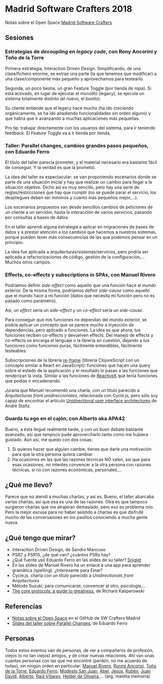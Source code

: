 # Madrid Software Crafters 2018

Notas sobre el Open Space [Madrid Software Crafters](http://madswcraft.com/)

## Sesiones

### Estrategias de *decoupling* en *legacy code*, con Rony Ancorini y Toño de la Torre

Primera estrategia, Interaction Driven Design. Simplificando, de una clase/fichero enorme, se extrae una parte (la que tenemos que modificar) a una clase/componente más pequeño y aprovechamos para testearlo.

Segunda, un poco bestia, un gran Feature Toggle (por tienda de ropa). Si está activado, en lugar de ejecutar el monolito (legacy), se ejecuta un sistema totalmente distinto (el nuevo, el *bonito*).

Su cliente entiende que el legacy hace mucho (ha ido creciendo orgánicamente, se ha ido añadiendo funcionalidades sin orden alguno) y que habrá que ir avanzando a muchas aplicaciones más pequeñas.

Pro tip: trabajar directamente con los usuarios del sistema, para ir teniendo feedback. El Feature Toggle va a ir tienda por tienda.

### Taller: Parallel changes, cambios grandes pasos pequeños, con Eduardo Ferro

El título del taller parecía prometer, y el material necesario era bastante fácil de conseguir. Y la verdad es que la prometió.

La idea del taller es espectacular: se van proponiendo escenarios donde se parte de una situación inicial y hay que realizar un cambio para llegar a la situación objetivo. Dicho así es muy sencillo, pero hay una serie de reglas/restricciones que hay que cumplir (no se puede parar el servicio, los despliegues deben ser mínimos y cuanto más pequeños mejor,...).

Los escenarios propuestos van desde sencillos cambios de peticiones de un cliente a un servidor, hasta la interacción de varios servicios, pasando por consultas a bases de datos.

En el taller aprendí alguna estrategia a aplicar en migraciones de bases de datos y a prestar atención a los cambios que hacemos a nuestros sistemas, porque pueden tener más consecuencias de las que podemos pensar en un principio.


La idea fue aplicada a arquitecturas/sistemas/servicios, pero podría ser aplicada a refactorizaciones de código, gestión de la configuración,... Muchos otros campos.

### Effects, co-effects y subscriptions in SPAs, con Manuel Rivero

Podríamos definir *side-effect* como aquello que una función hace al *mundo* exterior. De la misma forma, podríamos definir *side-cause* como aquello que el mundo hace a mi función (datos que necesita mi función pero no es pasado como parámetro).

Así, un *effect* sería un *side-effect* y un *co-effect* sería un *side-cause*.

Para conseguir que mis funciones no dependan del mundo exterior, se podría aplicar un concepto que se parece mucho a inyección de dependencias, pero aplicado a funciones. La idea es que ahora, tus funciones reciben co-effects y devuelven effects. Del manejo de effects y co-effects se encarga el lenguaje o la librería en cuestión, dejando a tus funciones como funciones puras, fácilmente entendibles, fácilmente testeables.

Subscripciones de la librería [re-frame](https://github.com/Day8/re-frame) (librería ClojureScript con un concepto similar a React en JavaScript): funciones que hacen una query sobre el estado de la applicación y el resultado lo pasan a las funciones que renderizan la vista. Similar a las funciones de [ReactiveX](/blog/2017/12/12/programacion-reactiva-javascript/) que tenía funciones que podías ir encadenando.

Juraría que Manuel recomendó una charla, con un título parecido a *Arquitecturas front unidireccionales*, relacionada con Cycle.js, pero sólo soy capaz de encontrar el artículo [Unidirectional user interface architectures](https://staltz.com/unidirectional-user-interface-architectures.html) de André Staltz.

### Guarda tu ego en el cajón, con Alberto aka APA42

Bueno, a ésta llegué realmente tarde, y con un buen debate bastante avanzado, así que tampoco pude aprovercharlo tanto como me hubiera gustado. Aún así, me quedo con dos cosas:

1. Si quieres hacer que alguien cambie, tienes que darle una motivación para que la otra persona quiera cambiar
2. Ha ocasiones en las que las razones técnicas NO valen, así que para esas ocasiones, no intentes convencer a la otra persona con razones técnicas, si no con razones económicas, personales,...

## ¿Qué me llevo?

Parece que no atendí a muchas charlas, y así es. Bueno, el taller abarcaba varias charlas, así que esa es una de las razones. Otra es que tampoco surgieron charlas que me atrajeran demasiado, pero eso es problema mío. Pero la mejor excusa para no haber asistido a charlas es que disfruté mucho de las conversaiones en los pasillos conociendo a mucha gente nueva.

## ¿Qué tengo que mirar?

- Interaction Driven Design, de Sandro Mancuso
- PSR7 y PSR15, ¿de qué van? ¿cuántos PSRs hay?
- ¿Qué fuente usó Eduardo Ferro en las slides de su taller? [Sniglet](https://fonts.google.com/specimen/Sniglet)
- En las slides de Manuel Rivero ha un enlace a una app para aprender gramática (spelling). ¿Interesante para Einar?
- Cycle.js, charla con un título parecido a *Unidirectionals front Arquitectures*
- Método Suzuki, para comunicarse, convencer al otro, psicología,...
- [The core protocols: a guide to greatness](https://www.amazon.es/Core-Protocols-Guide-Greatness/dp/0692381082), de Richard Kasperowski

## Referencias

- [Notas sobre el Open Space](https://github.com/SoftwareCraftersMadrid/resumen-madswcraft18) en el GitHub de SW Crafters Madrid
- [Slides del taller sobre Parallel Changes](http://www.eferro.net/2018/02/slides-taller-parallel-changes-software.html), de Eduardo Ferro

## Personas

Todos estos eventos van de personas, de ver a compañeros de profesión, viejos (o no tan viejos) amigos, y de crear nuevas relaciones. Ahí van unas cuantas personas con las que me encontré (perdón, no me acuerdo de todas), sin ningún orden en particular: [Manuel Rivero](https://twitter.com/trikitrok), [Ronny Ancorini](https://twitter.com/RonnyAncorini), [Toño de la Torre](https://twitter.com/adelatorrefoss), [Eduardo Ferro](https://twitter.com/eferro), [Modesto San Juan](https://twitter.com/msanjuan), [Abel](https://twitter.com/amisai), [Jesús](https://twitter.com/jeslopcru), [Rubén](https://twitter.com/rubendm23), [Juan David](https://twitter.com/juandvegarguez), [Alberto](https://twitter.com/APA42), [Raúl Villares](https://twitter.com/RaulVillaresBg), [Helder de Oliveira](https://twitter.com/HelderDOliveira),... (arg, maldita memoria)

